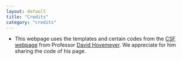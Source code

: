 ```yaml
---
layout: default
title: "Credits"
category: "credits"
---
```


- This webpage uses the templates and certain codes from the [CSF webpage](https://jhucsf.github.io/fall2024/index.html) from Professor [David Hovemeyer](https://www.cs.jhu.edu/~daveho/). We appreciate for him sharing the code of his page.